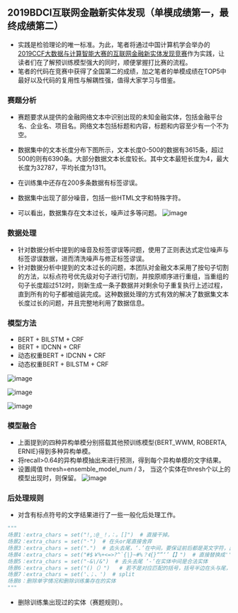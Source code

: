 ## 2019BDCI互联网金融新实体发现（单模成绩第一，最终成绩第二）
* 实践是检验理论的唯一标准。为此，笔者将通过中国计算机学会举办的[2019CCF大数据与计算智能大赛的互联网金融新实体发现竞赛](https://www.datafountain.cn/competitions/361)作为实践，让读者们在了解预训练模型强大的同时，顺便掌握打比赛的流程。
* 笔者的代码在竞赛中获得了全国第二的成绩，加之笔者的单模成绩在TOP5中最好以及代码的复用性与解耦性强，值得大家学习与借鉴。

### 赛题分析
  * 赛题要求从提供的金融网络文本中识别出现的未知金融实体，包括金融平台名、企业名、项目名。网络文本包括标题和内容，标题和内容至少有一个不为空。
  
  * 数据集中的文本长度分布下图所示，文本长度0-500的数据有3615条，超过500的则有6390条。大部分数据文本长度较长。其中文本最短长度为4，最大长度为32787，平均长度为1311。
  * 在训练集中还存在200多条数据有标签谬误。
  * 数据集中出现了部分噪音，包括一些HTML文字和特殊字符。
  * 可以看出，数据集存在文本过长，噪声过多等问题。
![image]( https://github.com/ChileWang0228/Deep-Learning-With-Python/blob/master/chapter8/images/%E6%96%87%E6%9C%AC%E9%95%BF%E5%BA%A6%E7%BB%9F%E8%AE%A1.png
)
 
### 数据处理
  * 针对数据分析中提到的噪音及标签谬误等问题，使用了正则表达式定位噪声与标签谬误数据，进而清洗噪声与修正标签谬误。
  * 针对数据分析中提到的文本过长的问题，本团队对金融文本采用了按句子切割的方法，以标点符号优先级对句子进行切割，并按原顺序进行重组，当重组的句子长度超过512时，则新生成一条子数据并对剩余句子重复执行上述过程，直到所有的句子都被组装完成。这种数据处理的方式有效的解决了数据集文本长度过长的问题，并且完整地利用了数据信息。
  

### 模型方法
  * BERT + BILSTM + CRF
  * BERT + IDCNN + CRF
  * 动态权重BERT + IDCNN + CRF 
  * 动态权重BERT + BILSTM + CRF  
  
  ![image](https://github.com/ChileWang0228/Deep-Learning-With-Python/blob/master/chapter8/images/BILSTM.png)
  
  
  ![image](https://github.com/ChileWang0228/Deep-Learning-With-Python/blob/master/chapter8/images/IDCNN.png)
  
  
  ![image](https://github.com/ChileWang0228/Deep-Learning-With-Python/blob/master/chapter8/images/%E5%8A%A8%E6%80%81%E6%9D%83%E9%87%8D%E8%9E%8D%E5%90%88.png)


### 模型融合
  * 上面提到的四种异构单模分别搭载其他预训练模型{BERT_WWM, ROBERTA, ERNIE}得到多种异构单模。
  * 将recall>0.64的异构单模抽出来进行预测，得到每个异构单模的文字结果。
  * 设置阈值 thresh=ensemble_model_num / 3， 当这个实体在thresh个以上的模型出现时，则保留。
  ![image](https://github.com/ChileWang0228/Deep-Learning-With-Python/blob/master/chapter8/images/%E6%A8%A1%E5%9E%8B%E8%9E%8D%E5%90%88.png)
  
### 后处理规则
  * 对含有标点符号的文字结果进行了一些一般化后处理工作。
```python
"""
场景1：extra_chars = set("!,:@_！，：。[]")  # 直接干掉。
场景2：extra_chars = set("·")  # 在头or尾直接舍弃
场景3：extra_chars = set(".")  # 去头去尾，‘.’在中间，要保证前后都是英文字符，出现中文字符则直接舍弃。
场景4：extra_chars = set("#$￥%+<=>?^`{|}~#%？《{}“”‘’【】")  # 直接替换成''
场景5：extra_chars = set("-&\/&")  # 去头去尾 ‘-’在实体中间是合法实体
场景6：extra_chars = set("()（）")   # 若不是对应匹配的括号，括号半边在头与尾，替换成‘’，括号在实体中间则舍弃
场景7：extra_chars = set('、；、')  # split
场景8：删除单字情况和删除训练集存在的实体
"""
```
  * 删除训练集出现过的实体（赛题规则）。
  
